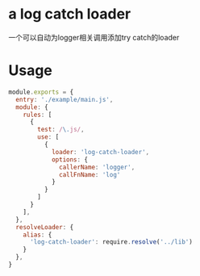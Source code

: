 # a log catch loader
一个可以自动为logger相关调用添加try catch的loader
# Usage
```javascript
module.exports = {
  entry: './example/main.js',
  module: {
    rules: [
      {
        test: /\.js/,
        use: [
          {
            loader: 'log-catch-loader',
            options: {
              callerName: 'logger',
              callFnName: 'log'
            }
          }
        ]
      }
    ],
  },
  resolveLoader: {
    alias: {
      'log-catch-loader': require.resolve('../lib')
    }
  },
}
```

